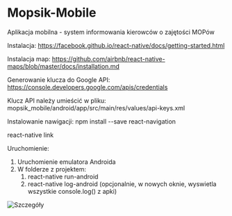 # Mopsik-Mobile
Aplikacja mobilna - system informowania kierowców o zajętości MOPów

Instalacja: https://facebook.github.io/react-native/docs/getting-started.html

Instalacja map: https://github.com/airbnb/react-native-maps/blob/master/docs/installation.md

Generowanie klucza do Google API: https://console.developers.google.com/apis/credentials

Klucz API należy umieścić w pliku: mopsik_mobile/android/app/src/main/res/values/api-keys.xml

Instalowanie nawigacji:
npm install --save react-navigation

react-native link

Uruchomienie:
1. Uruchomienie emulatora Androida
2. W folderze z projektem:
	1. react-native run-android
	2. react-native log-android (opcjonalnie, w nowych oknie, wyswietla wszystkie console.log() z apki)

![Szczegóły](https://ibb.co/iONXiS)

